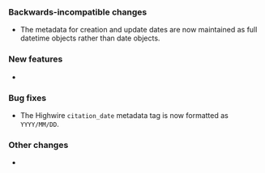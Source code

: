 <!-- Delete the sections that don't apply -->

### Backwards-incompatible changes

- The metadata for creation and update dates are now maintained as full datetime objects rather than date objects.

### New features

-

### Bug fixes

- The Highwire `citation_date` metadata tag is now formatted as `YYYY/MM/DD`.

### Other changes

-
